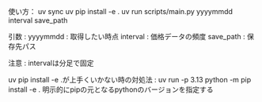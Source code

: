 使い方：
uv sync
uv pip install -e .
uv run scripts/main.py yyyymmdd interval save_path

引数 :
yyyymmdd : 取得したい時点
interval : 価格データの頻度
save_path : 保存先パス

注意 : 
intervalは分足で固定

uv pip install -e .が上手くいかない時の対処法 : 
uv run -p 3.13 python -m pip install -e .
明示的にpipの元となるpythonのバージョンを指定する